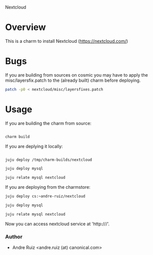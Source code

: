 
Nextcloud

# Overview

This is a charm to install Nextcloud (https://nextcloud.com/)

# Bugs

If you are building from sources on cosmic you may have to apply the misc/layersfix.patch to the (already built) charm before deploying.

```bash
patch -p0 < nextcloud/misc/layersfixes.patch
```

# Usage

If you are building the charm from source:

```bash

charm build

```

If you are deplying it locally:

```bash

juju deploy /tmp/charm-builds/nextcloud

juju deploy mysql

juju relate mysql nextcloud

```

If you are deploying from the charmstore:


```bash
juju deploy cs:~andre-ruiz/nextcloud

juju deploy mysql

juju relate mysql nextcloud
```

Now you can access nextcloud service at 'http://<ipaddress-of-owncloud-instance>/'.

### Author
* Andre Ruiz <andre.ruiz (at) canonical.com>

